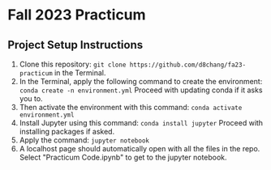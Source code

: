 # Fall 2023 Practicum

## Project Setup Instructions

1. Clone this repository: `git clone https://github.com/d8chang/fa23-practicum` in the Terminal.
2. In the Terminal, apply the following command to create the environment: `conda create -n environment.yml` Proceed with updating conda if it asks you to.  
3. Then activate the environment with this command: `conda activate environment.yml`
4. Install Jupyter using this command: `conda install jupyter` Proceed with installing packages if asked.
5. Apply the command: `jupyter notebook`
6. A localhost page should automatically open with all the files in the repo. Select "Practicum Code.ipynb" to get to the jupyter notebook.
